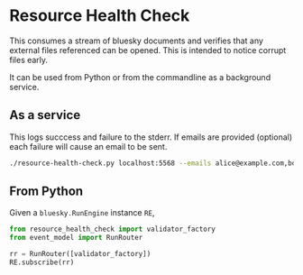 # Resource Health Check

This consumes a stream of bluesky documents and verifies that any external files
referenced can be opened. This is intended to notice corrupt files early.

It can be used from Python or from the commandline as a background service.

## As a service

This logs succcess and failure to the stderr. If emails are provided (optional)
each failure will cause an email to be sent.

```sh
./resource-health-check.py localhost:5568 --emails alice@example.com,bob@example.com
```

## From Python

Given a `bluesky.RunEngine` instance `RE`,

```py
from resource_health_check import validator_factory
from event_model import RunRouter

rr = RunRouter([validator_factory])
RE.subscribe(rr)
```
